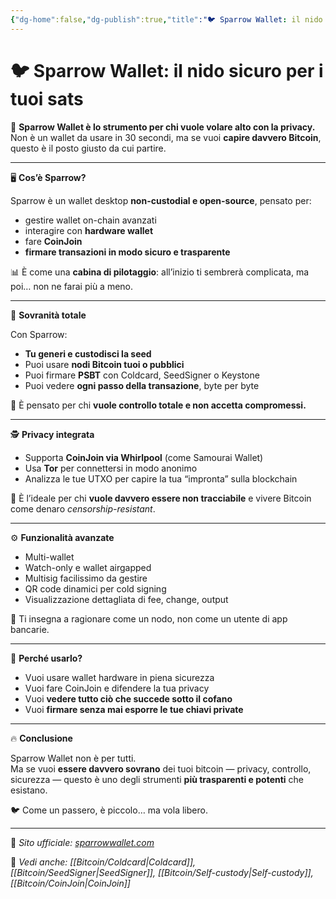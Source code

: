```yaml
---
{"dg-home":false,"dg-publish":true,"title":"🐦 Sparrow Wallet: il nido sicuro per i tuoi sats","tags":["Bitcoin","Wallet","Desktop","SelfCustody","Privacy","CoinJoin"],"date":"2025-07-09","permalink":"/bitcoin/sparrow-wallet/","dgPassFrontmatter":true}
---
```



# 🐦 Sparrow Wallet: il nido sicuro per i tuoi sats

🧠 **Sparrow Wallet è lo strumento per chi vuole volare alto con la privacy.**  
Non è un wallet da usare in 30 secondi, ma se vuoi **capire davvero Bitcoin**, questo è il posto giusto da cui partire.

---

🖥️ **Cos’è Sparrow?**

Sparrow è un wallet desktop **non-custodial e open-source**, pensato per:
- gestire wallet on-chain avanzati
- interagire con **hardware wallet**
- fare **CoinJoin**
- **firmare transazioni in modo sicuro e trasparente**

📊 È come una **cabina di pilotaggio**: all’inizio ti sembrerà complicata, ma poi… non ne farai più a meno.

---

🔐 **Sovranità totale**

Con Sparrow:
- **Tu generi e custodisci la seed**
- Puoi usare **nodi Bitcoin tuoi o pubblici**
- Puoi firmare **PSBT** con Coldcard, SeedSigner o Keystone
- Puoi vedere **ogni passo della transazione**, byte per byte

🎯 È pensato per chi **vuole controllo totale e non accetta compromessi.**

---

🕵️ **Privacy integrata**

- Supporta **CoinJoin via Whirlpool** (come Samourai Wallet)  
- Usa **Tor** per connettersi in modo anonimo  
- Analizza le tue UTXO per capire la tua “impronta” sulla blockchain

🧱 È l’ideale per chi **vuole davvero essere non tracciabile** e vivere Bitcoin come denaro *censorship-resistant*.

---

⚙️ **Funzionalità avanzate**

- Multi-wallet
- Watch-only e wallet airgapped
- Multisig facilissimo da gestire
- QR code dinamici per cold signing
- Visualizzazione dettagliata di fee, change, output

🧠 Ti insegna a ragionare come un nodo, non come un utente di app bancarie.

---

🎯 **Perché usarlo?**

- Vuoi usare wallet hardware in piena sicurezza  
- Vuoi fare CoinJoin e difendere la tua privacy  
- Vuoi **vedere tutto ciò che succede sotto il cofano**  
- Vuoi **firmare senza mai esporre le tue chiavi private**

---

🔥 **Conclusione**

Sparrow Wallet non è per tutti.  
Ma se vuoi **essere davvero sovrano** dei tuoi bitcoin — privacy, controllo, sicurezza — questo è uno degli strumenti **più trasparenti e potenti** che esistano.

🐦 Come un passero, è piccolo… ma vola libero.

---

🔗 _Sito ufficiale: [sparrowwallet.com](https://sparrowwallet.com)_

📎 _Vedi anche: [[Bitcoin/Coldcard\|Coldcard]], [[Bitcoin/SeedSigner\|SeedSigner]], [[Bitcoin/Self-custody\|Self-custody]], [[Bitcoin/CoinJoin\|CoinJoin]]_
